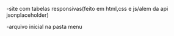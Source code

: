 -site com tabelas responsivas(feito em html,css e js/alem da api
jsonplaceholder)

-arquivo inicial na pasta menu
